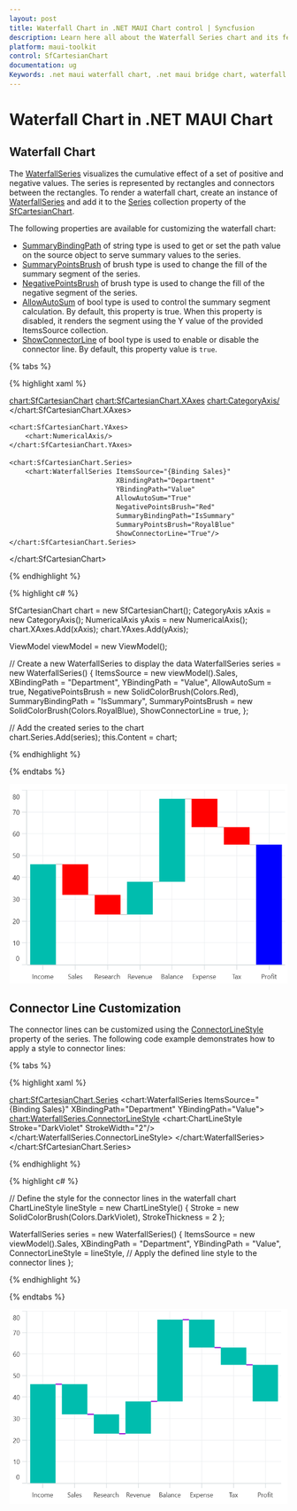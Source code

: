 ```yaml
---
layout: post
title: Waterfall Chart in .NET MAUI Chart control | Syncfusion
description: Learn here all about the Waterfall Series chart and its features in Syncfusion® .NET MAUI Chart (SfCartesianChart) control.
platform: maui-toolkit
control: SfCartesianChart
documentation: ug
Keywords: .net maui waterfall chart, .net maui bridge chart, waterfall chart customization .net maui, syncfusion maui waterfall chart, cartesian waterfall chart maui, .net maui chart waterfall visualization.
---
```


# Waterfall Chart in .NET MAUI Chart

## Waterfall Chart

The [WaterfallSeries](https://help.syncfusion.com/cr/maui-toolkit/Syncfusion.Maui.Toolkit.Charts.WaterfallSeries.html) visualizes the cumulative effect of a set of positive and negative values. The series is represented by rectangles and connectors between the rectangles. To render a waterfall chart, create an instance of [WaterfallSeries](https://help.syncfusion.com/cr/maui-toolkit/Syncfusion.Maui.Toolkit.Charts.WaterfallSeries.html) and add it to the [Series](https://help.syncfusion.com/cr/maui-toolkit/Syncfusion.Maui.Toolkit.Charts.SfCartesianChart.html#Syncfusion_Maui_Toolkit_Charts_SfCartesianChart_Series) collection property of the [SfCartesianChart](https://help.syncfusion.com/cr/maui-toolkit/Syncfusion.Maui.Toolkit.Charts.SfCartesianChart.html).

The following properties are available for customizing the waterfall chart:

* [SummaryBindingPath](https://help.syncfusion.com/cr/maui-toolkit/Syncfusion.Maui.Toolkit.Charts.WaterfallSeries.html#Syncfusion_Maui_Toolkit_Charts_WaterfallSeries_SummaryBindingPath) of string type is used to get or set the path value on the source object to serve summary values to the series.
* [SummaryPointsBrush](https://help.syncfusion.com/cr/maui-toolkit/Syncfusion.Maui.Toolkit.Charts.WaterfallSeries.html#Syncfusion_Maui_Toolkit_Charts_WaterfallSeries_SummaryPointsBrush) of brush type is used to change the fill of the summary segment of the series.
* [NegativePointsBrush](https://help.syncfusion.com/cr/maui-toolkit/Syncfusion.Maui.Toolkit.Charts.WaterfallSeries.html#Syncfusion_Maui_Toolkit_Charts_WaterfallSeries_NegativePointsBrush) of brush type is used to change the fill of the negative segment of the series.
* [AllowAutoSum](https://help.syncfusion.com/cr/maui-toolkit/Syncfusion.Maui.Toolkit.Charts.WaterfallSeries.html#Syncfusion_Maui_Toolkit_Charts_WaterfallSeries_AllowAutoSum) of bool type is used to control the summary segment calculation. By default, this property is true. When this property is disabled, it renders the segment using the Y value of the provided ItemsSource collection.
* [ShowConnectorLine](https://help.syncfusion.com/cr/maui-toolkit/Syncfusion.Maui.Toolkit.Charts.WaterfallSeries.html#Syncfusion_Maui_Toolkit_Charts_WaterfallSeries_ShowConnectorLine) of bool type is used to enable or disable the connector line. By default, this property value is `true`.

{% tabs %}

{% highlight xaml %}

<chart:SfCartesianChart>
    <chart:SfCartesianChart.XAxes>
        <chart:CategoryAxis/>
    </chart:SfCartesianChart.XAxes>

    <chart:SfCartesianChart.YAxes>
        <chart:NumericalAxis/>
    </chart:SfCartesianChart.YAxes>
    
    <chart:SfCartesianChart.Series>
        <chart:WaterfallSeries ItemsSource="{Binding Sales}"
                               XBindingPath="Department"
                               YBindingPath="Value"
                               AllowAutoSum="True"
                               NegativePointsBrush="Red"
                               SummaryBindingPath="IsSummary"
                               SummaryPointsBrush="RoyalBlue"
                               ShowConnectorLine="True"/>
    </chart:SfCartesianChart.Series>   
</chart:SfCartesianChart>

{% endhighlight %}

{% highlight c# %}

SfCartesianChart chart = new SfCartesianChart();
CategoryAxis xAxis = new CategoryAxis();
NumericalAxis yAxis = new NumericalAxis();
chart.XAxes.Add(xAxis);
chart.YAxes.Add(yAxis);
   
ViewModel viewModel = new ViewModel();

// Create a new WaterfallSeries to display the data
WaterfallSeries series = new WaterfallSeries()
{
    ItemsSource = new viewModel().Sales,
    XBindingPath = "Department",
    YBindingPath = "Value",
    AllowAutoSum = true,
    NegativePointsBrush = new SolidColorBrush(Colors.Red),
    SummaryBindingPath = "IsSummary",
    SummaryPointsBrush = new SolidColorBrush(Colors.RoyalBlue),
    ShowConnectorLine = true,
};

// Add the created series to the chart   
chart.Series.Add(series);
this.Content = chart;

{% endhighlight %}

{% endtabs %}

![Waterfall Chart in MAUI Chart](Chart-types-images/maui_waterfall_Basic.png)

## Connector Line Customization

The connector lines can be customized using the [ConnectorLineStyle](https://help.syncfusion.com/cr/maui-toolkit/Syncfusion.Maui.Toolkit.Charts.WaterfallSeries.html#Syncfusion_Maui_Toolkit_Charts_WaterfallSeries_ConnectorLineStyle) property of the series.
The following code example demonstrates how to apply a style to connector lines:

{% tabs %}

{% highlight xaml %}

<chart:SfCartesianChart.Series>
    <chart:WaterfallSeries ItemsSource="{Binding Sales}"
                           XBindingPath="Department"
                           YBindingPath="Value">
        <chart:WaterfallSeries.ConnectorLineStyle>
                <chart:ChartLineStyle Stroke="DarkViolet" StrokeWidth="2"/>
        </chart:WaterfallSeries.ConnectorLineStyle>
    </chart:WaterfallSeries>
</chart:SfCartesianChart.Series>   
    
{% endhighlight %}

{% highlight c# %}

// Define the style for the connector lines in the waterfall chart
ChartLineStyle lineStyle = new ChartLineStyle()
{
    Stroke = new SolidColorBrush(Colors.DarkViolet),
    StrokeThickness = 2
};

WaterfallSeries series = new WaterfallSeries()
{
    ItemsSource = new viewModel().Sales,
    XBindingPath = "Department",
    YBindingPath = "Value",
    ConnectorLineStyle = lineStyle, // Apply the defined line style to the connector lines
};
    
{% endhighlight %}

{% endtabs %}

![Connector line customization in Waterfall Chart](Chart-types-images/maui_waterfall_LineStyle.png)